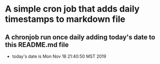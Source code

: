 A simple cron job that adds daily timestamps to markdown file
============================================================
## A chronjob run once daily adding today's date to this README.md file
* today's date is Mon Nov 18 21:40:50 MST 2019
